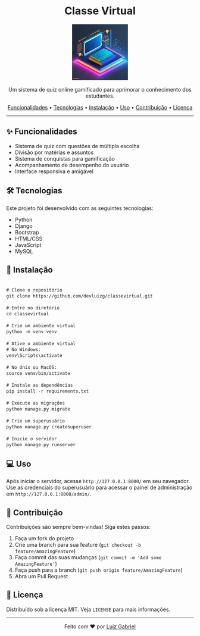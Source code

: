 <h1 align="center">Classe Virtual</h1>

<p align="center">
  <img src="data/logo.jpg" alt="Logo Classe Virtual" width="150">
</p>

<p align="center">
  Um sistema de quiz online gamificado para aprimorar o conhecimento dos estudantes.
</p>

<p align="center">
  <a href="#funcionalidades">Funcionalidades</a> •
  <a href="#tecnologias">Tecnologias</a> •
  <a href="#instalação">Instalação</a> •
  <a href="#uso">Uso</a> •
  <a href="#contribuição">Contribuição</a> •
  <a href="#licença">Licença</a>
</p>

<hr>

<h2 id="funcionalidades">✨ Funcionalidades</h2>

<ul>
  <li>Sistema de quiz com questões de múltipla escolha</li>
  <li>Divisão por matérias e assuntos</li>
  <li>Sistema de conquistas para gamificação</li>
  <li>Acompanhamento de desempenho do usuário</li>
  <li>Interface responsiva e amigável</li>
</ul>

<h2 id="tecnologias">🛠 Tecnologias</h2>

<p>Este projeto foi desenvolvido com as seguintes tecnologias:</p>

<ul>
  <li>Python</li>
  <li>Django</li>
  <li>Bootstrap</li>
  <li>HTML/CSS</li>
  <li>JavaScript</li>
  <li>MySQL</li>
</ul>

<h2 id="instalação">🚀 Instalação</h2>

<pre><code>
# Clone o repositório
git clone https://github.com/devluizg/classevirtual.git

# Entre no diretório
cd classevirtual

# Crie um ambiente virtual
python -m venv venv

# Ative o ambiente virtual
# No Windows:
venv\Scripts\activate
  
# No Unix ou MacOS:
source venv/bin/activate

# Instale as dependências
pip install -r requirements.txt

# Execute as migrações
python manage.py migrate

# Crie um superusuário
python manage.py createsuperuser

# Inicie o servidor
python manage.py runserver
</code></pre>

<h2 id="uso">💻 Uso</h2>

<p>Após iniciar o servidor, acesse <code>http://127.0.0.1:8000/</code> em seu navegador. Use as credenciais do superusuário para acessar o painel de administração em <code>http://127.0.0.1:8000/admin/</code>.</p>

<h2 id="contribuição">🤝 Contribuição</h2>

<p>Contribuições são sempre bem-vindas! Siga estes passos:</p>

<ol>
  <li>Faça um fork do projeto</li>
  <li>Crie uma branch para sua feature (<code>git checkout -b feature/AmazingFeature</code>)</li>
  <li>Faça commit das suas mudanças (<code>git commit -m 'Add some AmazingFeature'</code>)</li>
  <li>Faça push para a branch (<code>git push origin feature/AmazingFeature</code>)</li>
  <li>Abra um Pull Request</li>
</ol>

<h2 id="licença">📝 Licença</h2>

<p>Distribuído sob a licença MIT. Veja <code>LICENSE</code> para mais informações.</p>

<hr>

<p align="center">
  Feito com ❤️ por <a href="https://github.com/seu-usuario">Luiz Gabriel</a>
</p>
